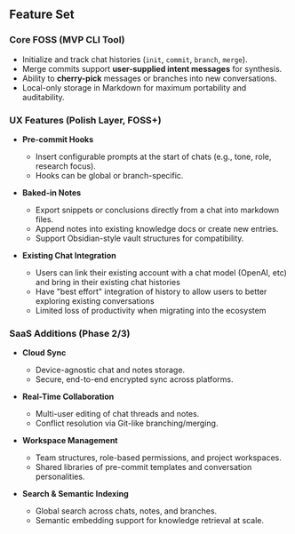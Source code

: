 ## Feature Set

### Core FOSS (MVP CLI Tool)

- Initialize and track chat histories (`init`, `commit`, `branch`, `merge`).
- Merge commits support **user-supplied intent messages** for synthesis.
- Ability to **cherry-pick** messages or branches into new conversations.
- Local-only storage in Markdown for maximum portability and auditability.

### UX Features (Polish Layer, FOSS+)

- **Pre-commit Hooks**

  - Insert configurable prompts at the start of chats (e.g., tone, role, research focus).
  - Hooks can be global or branch-specific.

- **Baked-in Notes**

  - Export snippets or conclusions directly from a chat into markdown files.
  - Append notes into existing knowledge docs or create new entries.
  - Support Obsidian-style vault structures for compatibility.

- **Existing Chat Integration**

  - Users can link their existing account with a chat model (OpenAI, etc) and bring in their existing chat histories
  - Have "best effort" integration of history to allow users to better exploring existing conversations
  - Limited loss of productivity when migrating into the ecosystem

### SaaS Additions (Phase 2/3)

- **Cloud Sync**

  - Device-agnostic chat and notes storage.
  - Secure, end-to-end encrypted sync across platforms.

- **Real-Time Collaboration**

  - Multi-user editing of chat threads and notes.
  - Conflict resolution via Git-like branching/merging.

- **Workspace Management**

  - Team structures, role-based permissions, and project workspaces.
  - Shared libraries of pre-commit templates and conversation personalities.

- **Search & Semantic Indexing**

  - Global search across chats, notes, and branches.
  - Semantic embedding support for knowledge retrieval at scale.
